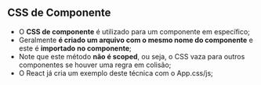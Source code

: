 ## CSS de Componente

- O **CSS de componente** é utilizado para um componente em específico;
- Geralmente **é criado um arquivo com o mesmo nome do componente** e este é **importado no componente**;
- Note que este método **não é scoped**, ou seja, o CSS vaza para outros componentes se houver uma regra em colisão;
- O React já cria um exemplo deste técnica com o App.css/js;